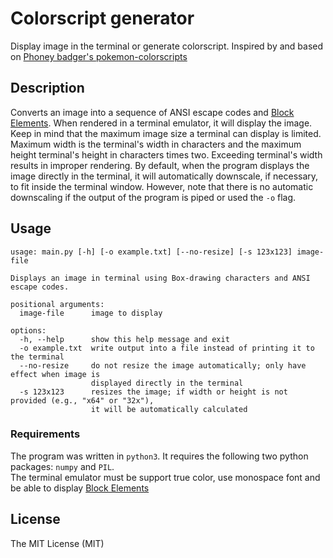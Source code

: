 # Colorscript generator

Display image in the terminal or generate colorscript.
Inspired by and based on [Phoney badger's pokemon-colorscripts ](https://gitlab.com/phoneybadger/pokemon-colorscripts)

## Description
Converts an image into a sequence of ANSI escape codes and [Block Elements](https://en.wikipedia.org/wiki/Block_Elements).
When rendered in a terminal emulator, it will display the image.
Keep in mind that the maximum image size a terminal can display is limited.
Maximum width is the terminal's width in characters and the maximum height terminal's height in characters times two.
Exceeding terminal's width results in improper rendering.
By default, when the program displays the image directly in the terminal, it will automatically downscale, if necessary, to fit inside the terminal window. 
However, note that there is no automatic downscaling if the output of the program is piped or used the `-o` flag.

## Usage
```plaintext
usage: main.py [-h] [-o example.txt] [--no-resize] [-s 123x123] image-file

Displays an image in terminal using Box-drawing characters and ANSI escape codes.

positional arguments:
  image-file      image to display

options:
  -h, --help      show this help message and exit
  -o example.txt  write output into a file instead of printing it to the terminal
  --no-resize     do not resize the image automatically; only have effect when image is
                  displayed directly in the terminal
  -s 123x123      resizes the image; if width or height is not provided (e.g., "x64" or "32x"),
                  it will be automatically calculated
```

### Requirements
The program was written in `python3`. It requires the following two python packages: `numpy` and `PIL`.<br />
The terminal emulator must be support true color, use monospace font and be able to display [Block Elements](https://en.wikipedia.org/wiki/Block_Elements) 

## License
The MIT License (MIT)
